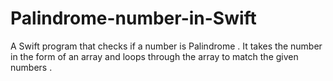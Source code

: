 # Palindrome-number-in-Swift
A Swift program that checks if a number is Palindrome . It takes the number in the form of an array and loops through the array to match the given numbers .
